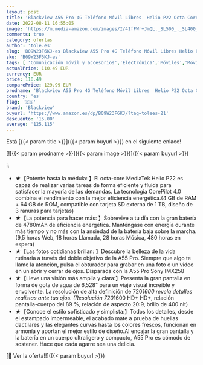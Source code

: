 ```yaml
---
layout: post
title: 'Blackview A55 Pro 4G Teléfono Móvil Libres  Helio P22 Octa Core 4GB+64GB  Cámara 5MP+13MP  IPS HD+ 6.53’’  Batería 4780mAh  Android 11 Dual SIM Smartphone GPS Desbloqueo Facial Huella Dactilar Negro'
date: 2022-08-11 16:55:05
image: 'https://m.media-amazon.com/images/I/41fFWr+JmQL._SL500_._SL400_.jpg'
comments: true
category: ofertas
author: 'tole.es'
slug: 'B09W23F6KJ-es Blackview A55 Pro 4G Teléfono Móvil Libres Helio P22 Octa...'
sku: 'B09W23F6KJ-es'
tags: [ 'Comunicación móvil y accesorios','Electrónica','Móviles','Móviles y smartphones libres','android','blackview','🇪🇸', ]
actualPrice: 110.49 EUR
currency: EUR
price: 110.49
comparePrice: 129.99 EUR
prodname: 'Blackview A55 Pro 4G Teléfono Móvil Libres  Helio P22 Octa Core 4GB+64GB  Cámara 5MP+13MP  IPS HD+ 6.53’’  Batería 4780mAh  Android 11 Dual SIM Smartphone GPS Desbloqueo Facial Huella Dactilar Negro'
country: 'es'
flag: '🇪🇸'
brand: 'Blackview'
buyurl: 'https://www.amazon.es/dp/B09W23F6KJ/?tag=tolees-21'
descuento: '15.00'
average: '125.115'
---
```


Está [{{< param title >}}]({{< param buyurl >}}) en el siguiente enlace!

[![{{< param prodname >}}]({{< param image >}})]({{< param buyurl >}})

ℹ️:

- ★【Potente hasta la médula: 】El octa-core MediaTek Helio P22 es capaz de realizar varias tareas de forma eficiente y fluida para satisfacer la mayoría de las demandas. La tecnología CorePilot 4.0 combina el rendimiento con la mejor eficiencia energética.(4 GB de RAM + 64 GB de ROM, compatible con tarjeta SD externa de 1 TB, diseño de 3 ranuras para tarjetas)
- ★【La potencia para hacer más: 】Sobrevive a tu día con la gran batería de 4780mAh de eficiencia energética. Manténgase con energía durante más tiempo y no más con la ansiedad de la batería baja sobre la marcha. (9,5 horas Web, 18 horas Llamada, 28 horas Música, 480 horas en espera)
- ★【Las fotos cotidianas brillan: 】Descubre la belleza de la vida rutinaria a través del doble objetivo de la A55 Pro. Siempre que algo te llame la atención, pulsa el obturador para grabar en una foto o un vídeo en un abrir y cerrar de ojos. Disparada con la A55 Pro Sony IMX258
- ★【Lleve una visión más amplia y clara:】Presenta la gran pantalla en forma de gota de agua de 6,528" para un viaje visual increíble y envolvente. La resolución de alta definición de 720*1600 revela detalles realistas ante tus ojos. (Resolución 720*1600 HD+ HD+, relación pantalla-cuerpo del 89 %, relación de aspecto 20:9, brillo de 400 nit)
- ★【Conoce el estilo sofisticado y simplista:】Todos los detalles, desde el estampado impermeable, el acabado mate a prueba de huellas dactilares y las elegantes curvas hasta los colores frescos, funcionan en armonía y aportan el mejor estilo de diseño.Al encajar la gran pantalla y la batería en un cuerpo ultraligero y compacto, A55 Pro es cómodo de sostener. Hace que cada agarre sea una delicia.

[🛒 Ver la oferta!!]({{< param buyurl >}})
